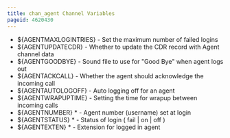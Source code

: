 ```yaml
---
title: chan_agent Channel Variables
pageid: 4620430
---
```


* ${AGENTMAXLOGINTRIES} - Set the maximum number of failed logins
* ${AGENTUPDATECDR} - Whether to update the CDR record with Agent channel data
* ${AGENTGOODBYE} - Sound file to use for "Good Bye" when agent logs out
* ${AGENTACKCALL} - Whether the agent should acknowledge the incoming call
* ${AGENTAUTOLOGOFF} - Auto logging off for an agent
* ${AGENTWRAPUPTIME} - Setting the time for wrapup between incoming calls
* ${AGENTNUMBER} \* - Agent number (username) set at login
* ${AGENTSTATUS} \* - Status of login ( fail | on | off )
* ${AGENTEXTEN} \* - Extension for logged in agent


